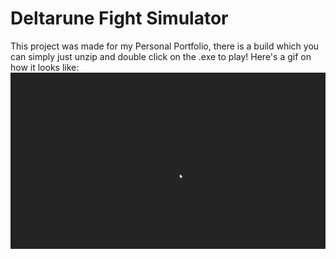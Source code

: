 # Deltarune Fight Simulator
 This project was made for my Personal Portfolio, there is a build which you can simply just unzip and double click on the .exe to play! Here's a gif on how it looks like:
<img src="https://github.com/WiebeHero/Deltarune-Fight-Simulator/blob/main/KrissAttacking.gif"> 
